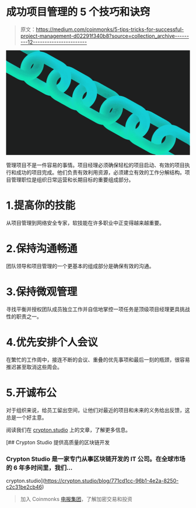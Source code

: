 # 成功项目管理的 5 个技巧和诀窍

> 原文：<https://medium.com/coinmonks/5-tips-tricks-for-successful-project-management-d02291f340b8?source=collection_archive---------12----------------------->

![](img/6eb489a672d58c67c7a64f63e156c781.png)

管理项目不是一件容易的事情。项目经理必须确保轻松的项目启动、有效的项目执行和成功的项目完成。他们负责有效利用资源，必须建立有效的工作分解结构。项目管理职位是组织日常运营和长期目标的重要组成部分。

# 1.提高你的技能

从项目管理到网络安全专家，软技能在许多职业中正变得越来越重要。

# 2.保持沟通畅通

团队领导和项目管理的一个更基本的组成部分是确保有效的沟通。

# 3.保持微观管理

寻找平衡并授权团队成员独立工作并自信地掌控一项任务是顶级项目经理更具挑战性的职责之一。

# 4.优先安排个人会议

在繁忙的工作周中，接连不断的会议、重叠的优先事项和最后一刻的瓶颈，很容易推迟甚至取消这些周会。

# 5.开诚布公

对于组织来说，给员工留出空间，让他们对最近的项目和未来的义务给出反馈，这总是一个好主意。

阅读我们在 [crypton.studio](https://crypton.studio) 上的文章，了解更多信息。

[](https://crypton.studio/blog/771cd1cc-96b1-4e2a-8250-c2c31be2cb46) [## Crypton Studio 提供高质量的区块链开发

### Crypton Studio 是一家专门从事区块链开发的 IT 公司。在全球市场的 6 年多时间里，我们…

crypton.studio](https://crypton.studio/blog/771cd1cc-96b1-4e2a-8250-c2c31be2cb46) 

> 加入 Coinmonks [电报集团](https://t.me/joinchat/Trz8jaxd6xEsBI4p)，了解加密交易和投资